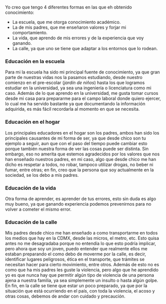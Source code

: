 Yo creo que tengo 4 diferentes formas en las que eh obtenido conocimiento:
- La escuela, que me otorga conocimiento académico.
- La de mis padres, que me enseñaron valores y forjar mi comportamiento.
- La vida, que aprendo de mis errores y de la experiencia que voy ganando.
- La calle, ya que uno se tiene que adaptar a los entornos que lo rodean.

### Educación en la escuela
Para mi la escuela ha sido mi principal fuente de conocimiento, ya que gran parte de nuestras vidas nos la pasamos estudiando, desde nuestro comienzo en el pre-escolar (*jardín de niños*) hasta los que logramos estudiar en la universidad, ya sea una ingeniería o licenciatura como mi caso.
Además de lo que aprendo en la universidad, me gusta tomar cursos desde mi casa para prepararme para el campo laboral donde quiero ejercer, lo cual me ha servido bastante ya que documentando la información adquirida, es más fácil recordarla al momento en que se necesita.

### Educación en el hogar
Los principales educadores en el hogar son los padres, ambos han sido los principales causantes de mi forma de ser, ya que desde chico son tu ejemplo a seguir, aun que con el paso del tiempo puede cambiar esto porque también nuestra forma de ver las cosas puede ser distinta. Sin embargo, eso no amerita que estemos agradecidos por los valores que nos han enseñado nuestros padres, en mi caso, algo que desde chico me han dicho es respetar a todos, no robar, tampoco utilizar drogas, no beber ni fumar, entre otras; en fin, creo que la persona que soy actualmente en la sociedad, se los debo a mis padres.

### Educación de la vida
Otra forma de aprender, es aprender de tus errores, esto sin duda es algo muy bueno, ya que ganando experiencia podemos prevenirnos para no volver a cometer el mismo error.

### Educación de la calle
Mis padres desde chico me han enseñado a como transportarme en todos los medios que hay en la CDMX, desde las micros, el metro, etc. Esto quisa antes no me desagradaba porque no entendía lo que esto podría implicar, pero ahora que soy un joven, puedo entender que realmente ellos me estaban preparando el como debo de moverme por la calle, es decir, identificar lugares peligrosos, ética en el transporte, que trámites se necesitan hacer para cierto movimiento, entre otros. Además de esto no es como que ha mis padres les guste la violencia, pero algo que he aprendido yo es que nunca hay que permitir algún tipo de violencia de una persona ajena a nuestra familia, ya sea simplemente un insulto o hasta algún golpe. En fin, en la calle se tiene que estar un poco preparado, ya que por la situación que está ocurriendo en el país, con toda la violencia, el acoso y otras cosas, debemos de andar con cuidado y precaución.